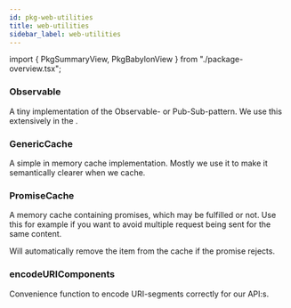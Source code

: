 ```yaml
---
id: pkg-web-utilities
title: web-utilities
sidebar_label: web-utilities
---
```


import { PkgSummaryView, PkgBabylonView } from "./package-overview.tsx";

<PkgSummaryView n="web-utilities" />

### Observable

A tiny implementation of the Observable- or Pub-Sub-pattern. We use this extensively in the <PkgBabylonView />.

### GenericCache

A simple in memory cache implementation. Mostly we use it to make it semantically clearer when we cache.

### PromiseCache

A memory cache containing promises, which may be fulfilled or not. Use this for example if you want to avoid multiple request being sent for the same content.

Will automatically remove the item from the cache if the promise rejects.

### encodeURIComponents

Convenience function to encode URI-segments correctly for our API:s.
